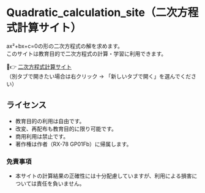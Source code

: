 # Quadratic_calculation_site（二次方程式計算サイト）
ax²+bx+c=0の形の二次方程式の解を求めます。  
このサイトは教育目的で二次方程式の計算・学習に利用できます。

🔗👉 [二次方程式計算サイト](https://rx-78-gp01fb.github.io/Quadratic_calculation_site/)  
（別タブで開きたい場合は右クリック → 「新しいタブで開く」を選んでください）

## ライセンス

- 教育目的の利用は自由です。
- 改変、再配布も教育目的に限り可能です。
- 商用利用は禁止です。
- 著作権は作者（RX-78 GP01Fb）に帰属します。

### 免責事項
- 本サイトの計算結果の正確性には十分配慮していますが、利用による損害については責任を負いません。
